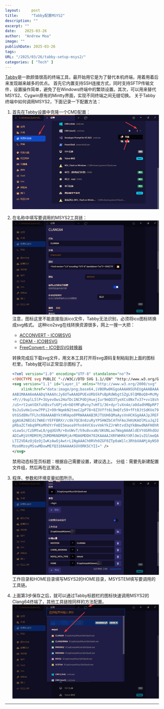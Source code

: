 ```yaml
---
layout:     post
title:      "Tabby配置MSYS2"
description: ""
excerpt: ""
date:    2025-03-26
author:  "Andrew Moa"
image: ""
publishDate: 2025-03-26
tags:
URL: "/2025/03/26/tabby-setup-msys2/"
categories: [ "Tech" ]    
---
```


[Tabby](https://tabby.sh/)是一款颜值很高的终端工具，最开始用它是为了替代本机终端，用着用着后来发现越来越多的优点。
首先它内置支持SSH连接方式，同时支持SFTP传输文件，设置操作简单，避免了在Windows终端中的繁琐设置。其次，可以用来替代MSYS2、Cygwin原有的Mintty界面，实现不同终端之间无缝切换。
关于Tabby终端中如何调用MSYS2，下面记录一下配置方法：

1. 首先在Tabby设置中克隆一个CMD配置：
	![d3078fcb85ac34f312416cd671b2cb58.png](/docs/img/_resources/d3078fcb85ac34f312416cd671b2cb58.png)

2. 在名称中填写要调用的MSYS2工具链：
	![462779a7512334158043be9cbd1a265c.png](/docs/img/_resources/462779a7512334158043be9cbd1a265c.png)
	注意，图标这里不能直接指派ico文件，Tabby无法识别，必须将ico图标转换成svg格式。
	这种ico2svg在线转换资源很多，网上一搜一大把：
	 - [ACCONVERT - ICO转SVG](https://www.aconvert.com/cn/image/ico-to-svg/)
	 - [CDKM - ICO转SVG](https://cdkm.com/cn/ico-to-svg)
	 - [FreeConvert - ICO到SVG转换器 ](https://www.freeconvert.com/zh/ico-to-svg)
	   
	转换完成后下载svg文件，用文本工具打开将svg源码复制粘贴到上面的图标栏里，Tabby就可以正常显示图标了。
	```svg
	<?xml version="1.0" encoding="UTF-8" standalone="no"?>
	<!DOCTYPE svg PUBLIC "-//W3C//DTD SVG 1.1//EN" "http://www.w3.org/Graphics/SVG/1.1/DTD/svg11.dtd">
	<svg version="1.1" id="Layer_1" xmlns="http://www.w3.org/2000/svg" xmlns:xlink="http://www.w3.org/1999/xlink" x="0px" y="0px" width="16px" height="16px" viewBox="0 0 16 16" enable-background="new 0 0 16 16" xml:space="preserve">  <image id="image0" width="16" height="16" x="0" y="0"
	    xlink:href="data:image/png;base64,iVBORw0KGgoAAAANSUhEUgAAABAAAAAQCAMAAAAoLQ9TAAAAIGNIUk0AAHomAACAhAAA+gAAAIDo
	AAB1MAAA6mAAADqYAAAXcJy6UTwAAADPUExURb5kPsBpRdWbgtSZgL9lQMBoQ8+McMyEZsJuS/36
	+P///9uplL5lP+3UyevOws2HafDc1NCPdOjHuejIur9mQO3TyeXCs8NxTv37+vv18sh7W8h8XP/+
	/uS+rt2umtOXfuXBsvfs6Pjv6+bDtMFqRvny7vHf1/36+dyrlvXn4e/a0dadhMBpRP79/f7+/fz4
	9sJuSvHe1vnw7PPi2+O9rNqmkN2tmeC2pP78+8Z3Vfft6L9mQfz59+fFt8JtSdKVe79nQsuDZcV0
	UtGSd8NvTFLhcR8AAAABYktHRApo0PRWAAAAB3RJTUUH6QMaAysVnHCKGgAAAJpJREFUGNONj1cS
	ggAUA2NBIdi7WAErYEFFBRXr/c8k7QC8n8zuRyYPSHWZbC4fhFAoJkKUKAOlMiuJqJI1oE42EtEk
	pRbaZCfmbq9PKoMhOYrFmDI5maoa9Yhn84VC6svVmkYkZJrWhtvd3qYkBmwdNAFH8hR2O4FweAYu
	vLowSc/CzbMtwL0/gqUGVR/+8xUWvT/h9u8vxaN/UKUNLao7WagAAAAldEVYdGRhdGU6Y3JlYXRl
	ADIwMjUtMDMtMjZUMDM6NDM6MjArMDA6MDDH702KAAAAJXRFWHRkYXRlOm1vZGlmeQAyMDI1LTAz
	LTI2VDAzOjQzOjIwKzAwOjAwtrL1NgAAACh0RVh0ZGF0ZTp0aW1lc3RhbXAAMjAyNS0wMy0yNlQw
	Mzo0MzoyMSswMDowMEfQ310AAAAASUVORK5CYII=" />
	</svg>
	```
	禁用动态标签页标题：根据自己需要设置，建议选上。
	分组：需要先新建配置文件组，然后再在这里选。

3. 程序、参数和环境变量如图所示。
	![3d0df91731d21b5ff1106c8dcdb927ff.png](/docs/img/_resources/3d0df91731d21b5ff1106c8dcdb927ff.png)
	工作目录和HOME目录填写MSYS2的HOME目录，MSYSTEM填写要调用的工具链。

4. 上面第3步保存之后，就可以通过Tabby标题栏的图标快速调用MSYS2的Clang64终端了，其他工具链按同样的方法配置。
	![1b2105682c9dbbeb3e58d7bc9fb5d6ca.png](/docs/img/_resources/1b2105682c9dbbeb3e58d7bc9fb5d6ca.png)

---
   
